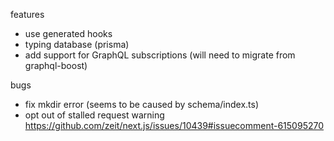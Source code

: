 features

- use generated hooks
- typing database (prisma)
- add support for GraphQL subscriptions (will need to migrate from graphql-boost)

bugs

- fix mkdir error (seems to be caused by schema/index.ts)
- opt out of stalled request warning https://github.com/zeit/next.js/issues/10439#issuecomment-615095270

